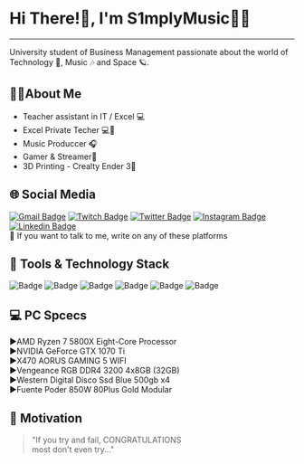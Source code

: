 # Hi There!👋, I'm S1mplyMusic👨‍🚀
___
University student of Business Management passionate about the world of Technology 🤖, Music 🎶  and Space 🪐.

## 🙋‍♂️About Me

- Teacher assistant in IT / Excel 💻  
- Excel Private Techer 💻🧑‍
- Music Produccer 🎧
- Gamer & Streamer👾 
- 3D Printing - Crealty Ender 3📍


## 🌐 Social Media
[![Gmail Badge](https://img.shields.io/badge/-gmail-c14438?style=for-the-badge&logo=Gmail&logoColor=ffffff)](mailto:brand.s1mplymusic@gmail.com) [![Twitch Badge](https://img.shields.io/badge/-Twitch-purple?style=for-the-badge&logo=twitch&logoColor=white)](https://www.twitch.tv/s1mplymusic) [![Twitter Badge](https://img.shields.io/badge/-Twitter-00acee?style=for-the-badge&logo=twitter&logoColor=white)](https://twitter.com/S1mplyMusic) [![Instagram Badge](https://img.shields.io/badge/-Instagram-405DE6?style=for-the-badge&logo=instagram&logoColor=white)](https://www.instagram.com/s1mplymusic/) [![Linkedin Badge](https://img.shields.io/badge/-LinkedIn-0e76a8?style=for-the-badge&logo=linkedin&logoColor=white)](https://www.instagram.com/s1mplymusic/)  
💬 If you want to talk to me, write on any of these platforms


## 🔧 Tools & Technology Stack
![Badge](https://img.shields.io/static/v1?label=Excel&message=★★★★★&color=287233)  ![Badge](https://img.shields.io/static/v1?label=Ableton&message=★★★★&color=black) ![Badge](https://img.shields.io/static/v1?label=Premiere&message=★★★&color=purple)  ![Badge](https://img.shields.io/static/v1?label=Cura&message=★★★&color=00acee) ![Badge](https://img.shields.io/static/v1?label=Cinema4D&message=★★★&color=blue) ![Badge](https://img.shields.io/static/v1?label=Fusion360&message=★★★&color=yellow)

## 💻 PC Spcecs 

►AMD Ryzen 7 5800X Eight-Core Processor  
►NVIDIA GeForce GTX 1070 Ti  
►X470 AORUS GAMING 5 WIFI  
►Vengeance RGB DDR4 3200 4x8GB (32GB)  
►Western Digital Disco Ssd Blue 500gb x4  
►Fuente Poder 850W 80Plus Gold Modular  


## 🦾 Motivation
> "If you try and fail, CONGRATULATIONS   
> most don't even try..."

